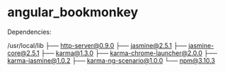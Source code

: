 # angular_bookmonkey

Dependencies:

/usr/local/lib
├── http-server@0.9.0
├── jasmine@2.5.1
├── jasmine-core@2.5.1
├── karma@1.3.0
├── karma-chrome-launcher@2.0.0
├── karma-jasmine@1.0.2
├── karma-ng-scenario@1.0.0
└── npm@3.10.3
